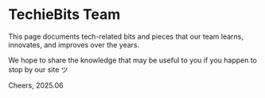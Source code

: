 # TechieBits Team

This page documents tech-related bits and pieces that our team learns, 
innovates, and improves over the years.

We hope to share the knowledge that may be useful to you if you happen
to stop by our site ツ

Cheers,
2025.06